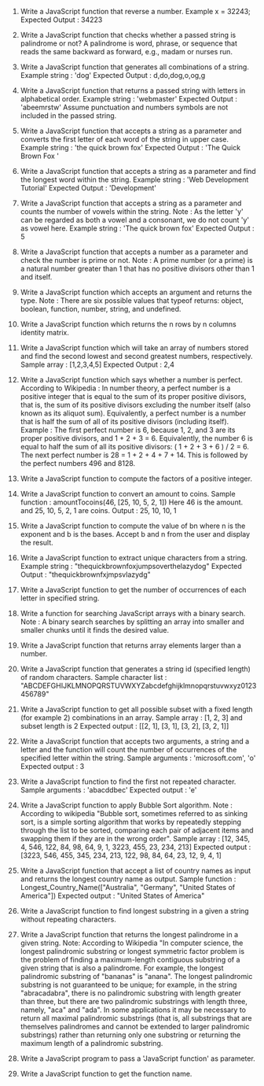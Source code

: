 1. Write a JavaScript function that reverse a number.
   Example x = 32243;
   Expected Output : 34223

2. Write a JavaScript function that checks whether a passed string is palindrome or not?
   A palindrome is word, phrase, or sequence that reads the same backward as forward, e.g., madam or nurses run.

3. Write a JavaScript function that generates all combinations of a string.
   Example string : 'dog'
   Expected Output : d,do,dog,o,og,g

4. Write a JavaScript function that returns a passed string with letters in alphabetical order.
   Example string : 'webmaster'
   Expected Output : 'abeemrstw'
   Assume punctuation and numbers symbols are not included in the passed string.

5. Write a JavaScript function that accepts a string as a parameter and converts the first letter of each word of the string in upper case.
   Example string : 'the quick brown fox'
   Expected Output : 'The Quick Brown Fox '

6. Write a JavaScript function that accepts a string as a parameter and find the longest word within the string.
   Example string : 'Web Development Tutorial'
   Expected Output : 'Development'

7. Write a JavaScript function that accepts a string as a parameter and counts the number of vowels within the string.
   Note : As the letter 'y' can be regarded as both a vowel and a consonant, we do not count 'y' as vowel here.
   Example string : 'The quick brown fox'
   Expected Output : 5

8. Write a JavaScript function that accepts a number as a parameter and check the number is prime or not.
   Note : A prime number (or a prime) is a natural number greater than 1 that has no positive divisors other than 1 and itself.

9. Write a JavaScript function which accepts an argument and returns the type.
   Note : There are six possible values that typeof returns: object, boolean, function, number, string, and undefined.

10. Write a JavaScript function which returns the n rows by n columns identity matrix.

11. Write a JavaScript function which will take an array of numbers stored and find the second lowest and second greatest numbers, respectively.
    Sample array : [1,2,3,4,5]
    Expected Output : 2,4

12. Write a JavaScript function which says whether a number is perfect.
    According to Wikipedia : In number theory, a perfect number is a positive integer that is equal to the sum of its proper positive divisors, that is, the sum of its positive divisors excluding the number itself (also known as its aliquot sum). Equivalently, a perfect number is a number that is half the sum of all of its positive divisors (including itself).
    Example : The first perfect number is 6, because 1, 2, and 3 are its proper positive divisors, and 1 + 2 + 3 = 6. Equivalently, the number 6 is equal to half the sum of all its positive divisors: ( 1 + 2 + 3 + 6 ) / 2 = 6. The next perfect number is 28 = 1 + 2 + 4 + 7 + 14. This is followed by the perfect numbers 496 and 8128.

13. Write a JavaScript function to compute the factors of a positive integer.

14. Write a JavaScript function to convert an amount to coins.
    Sample function : amountTocoins(46, [25, 10, 5, 2, 1])
    Here 46 is the amount. and 25, 10, 5, 2, 1 are coins.
    Output : 25, 10, 10, 1

15. Write a JavaScript function to compute the value of bn where n is the exponent and b is the bases. Accept b and n from the user and display the result.

16. Write a JavaScript function to extract unique characters from a string.
    Example string : "thequickbrownfoxjumpsoverthelazydog"
    Expected Output : "thequickbrownfxjmpsvlazydg"

17. Write a JavaScript function to get the number of occurrences of each letter in specified string.

18. Write a function for searching JavaScript arrays with a binary search.
    Note : A binary search searches by splitting an array into smaller and smaller chunks until it finds the desired value.

19. Write a JavaScript function that returns array elements larger than a number.

20. Write a JavaScript function that generates a string id (specified length) of random characters.
    Sample character list : "ABCDEFGHIJKLMNOPQRSTUVWXYZabcdefghijklmnopqrstuvwxyz0123456789"

21. Write a JavaScript function to get all possible subset with a fixed length (for example 2) combinations in an array.
    Sample array : [1, 2, 3] and subset length is 2
    Expected output : [[2, 1], [3, 1], [3, 2], [3, 2, 1]]

22. Write a JavaScript function that accepts two arguments, a string and a letter and the function will count the number of occurrences of the specified letter within the string.
    Sample arguments : 'microsoft.com', 'o'
    Expected output : 3

23. Write a JavaScript function to find the first not repeated character.
    Sample arguments : 'abacddbec'
    Expected output : 'e'

24. Write a JavaScript function to apply Bubble Sort algorithm.
    Note : According to wikipedia "Bubble sort, sometimes referred to as sinking sort, is a simple sorting algorithm that works by repeatedly stepping through the list to be sorted, comparing each pair of adjacent items and swapping them if they are in the wrong order".
    Sample array : [12, 345, 4, 546, 122, 84, 98, 64, 9, 1, 3223, 455, 23, 234, 213]
    Expected output : [3223, 546, 455, 345, 234, 213, 122, 98, 84, 64, 23, 12, 9, 4, 1]

25. Write a JavaScript function that accept a list of country names as input and returns the longest country name as output.
    Sample function : Longest_Country_Name(["Australia", "Germany", "United States of America"])
    Expected output : "United States of America"

26. Write a JavaScript function to find longest substring in a given a string without repeating characters.

27. Write a JavaScript function that returns the longest palindrome in a given string.
    Note: According to Wikipedia "In computer science, the longest palindromic substring or longest symmetric factor problem is the problem of finding a maximum-length contiguous substring of a given string that is also a palindrome. For example, the longest palindromic substring of "bananas" is "anana". The longest palindromic substring is not guaranteed to be unique; for example, in the string "abracadabra", there is no palindromic substring with length greater than three, but there are two palindromic substrings with length three, namely, "aca" and "ada".
    In some applications it may be necessary to return all maximal palindromic substrings (that is, all substrings that are themselves palindromes and cannot be extended to larger palindromic substrings) rather than returning only one substring or returning the maximum length of a palindromic substring.

28. Write a JavaScript program to pass a 'JavaScript function' as parameter.

29. Write a JavaScript function to get the function name.
